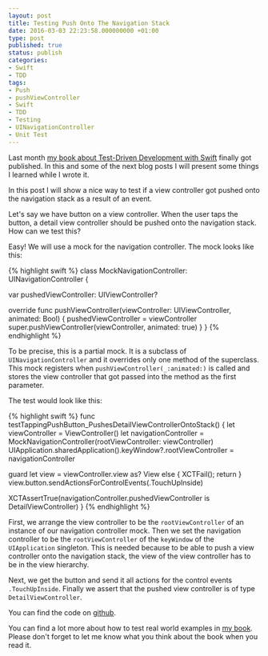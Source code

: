 ```yaml
---
layout: post
title: Testing Push Onto The Navigation Stack
date: 2016-03-03 22:23:58.000000000 +01:00
type: post
published: true
status: publish
categories:
- Swift
- TDD
tags:
- Push
- pushViewController
- Swift
- TDD
- Testing
- UINavigationController
- Unit Test
---
```

Last month [my book about Test-Driven Development with
Swift](https://www.packtpub.com/application-development/test-driven-ios-development-swift)
finally got published. In this and some of the next blog posts I will
present some things I learned while I wrote it.

In this post I will show a nice way to test if a view controller got
pushed onto the navigation stack as a result of an event.

Let's say we have button on a view controller. When the user taps the
button, a detail view controller should be pushed onto the navigation
stack. How can we test this?

Easy! We will use a mock for the navigation controller. The mock looks
like this:

{% highlight swift %}
class MockNavigationController: UINavigationController {
  
  var pushedViewController: UIViewController?
  
  override func pushViewController(viewController: UIViewController, animated: Bool) {
    pushedViewController = viewController
    super.pushViewController(viewController, animated: true)
  }
}
{% endhighlight %}
<!--more-->

To be precise, this is a partial mock. It is a subclass of `UINavigationController`
and it overrides only one method of the superclass. This mock registers
when `pushViewController(_:animated:)`
is called and stores the view controller that got passed into the method
as the first parameter.

The test would look like this:

{% highlight swift %}
func testTappingPushButton_PushesDetailViewControllerOntoStack() {
  let viewController = ViewController()
  let navigationController = MockNavigationController(rootViewController: viewController)
  UIApplication.sharedApplication().keyWindow?.rootViewController = navigationController
  
  guard let view = viewController.view as? View else { XCTFail(); return }
  view.button.sendActionsForControlEvents(.TouchUpInside)
  
  XCTAssertTrue(navigationController.pushedViewController is DetailViewController)
}
{% endhighlight %}

First, we arrange the view controller to be the `rootViewController`
of an instance of our navigation controller mock. Then we set the
navigation controller to be the `rootViewController`
of the `keyWindow` of the `UIApplication`
singleton. This is needed because to be able to push a view controller
onto the navigation stack, the view of the view controller has to be in
the view hierarchy.

Next, we get the button and send it all actions for the control events
`.TouchUpInside`. Finally we assert that the pushed view controller is of type 
`DetailViewController`.

You can find the code on
[github](https://github.com/dasdom/TestingNavigationDemo).

You can find a lot more about how to test real world examples in [my
book](https://www.packtpub.com/application-development/test-driven-ios-development-swift).
Please don't forget to let me know what you think about the book when
you read it.
